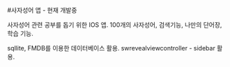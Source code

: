 #사자성어 앱 - 현재 개발중

사자성어 관련 공부를 돕기 위한 IOS 앱.
100개의 사자성어, 검색기능, 나만의 단어장, 학습 기능.

sqllite, FMDB를 이용한 데이터베이스 활용.
swrevealviewcontroller - sidebar 활용.
